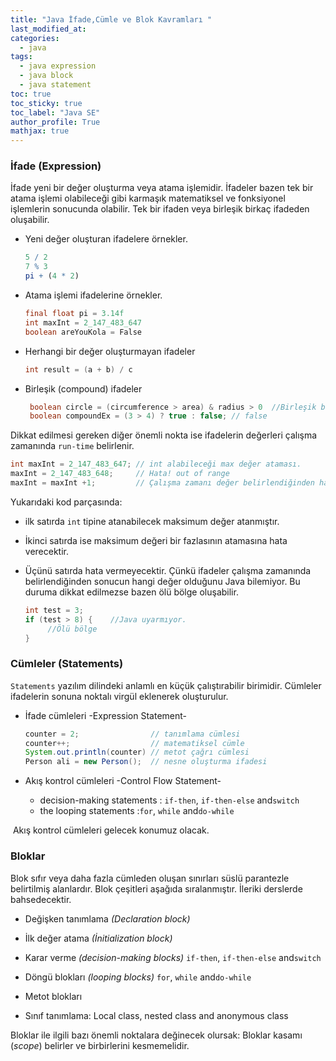 ```yaml
---
title: "Java İfade,Cümle ve Blok Kavramları "
last_modified_at:
categories:
  - java
tags:
  - java expression
  - java block
  - java statement
toc: true
toc_sticky: true
toc_label: "Java SE"
author_profile: True
mathjax: true
---
```


### İfade (Expression)

İfade yeni bir değer oluşturma veya atama işlemidir. İfadeler bazen tek bir atama işlemi olabileceği gibi karmaşık matematiksel ve fonksiyonel işlemlerin sonucunda olabilir. Tek bir ifaden veya birleşik birkaç ifadeden oluşabilir.  

- Yeni değer oluşturan ifadelere örnekler.

  ```mathematica
  5 / 2    
  7 % 3
  pi + (4 * 2)
  ```

- Atama işlemi ifadelerine örnekler.

  ```java
  final float pi = 3.14f
  int maxInt = 2_147_483_647
  boolean areYouKola = False
  ```

- Herhangi bir değer oluşturmayan ifadeler

  ```java
  int result = (a + b) / c  
  ```

- Birleşik (compound) ifadeler

   ```java
    boolean circle = (circumference > area) & radius > 0  //Birleşik bir ifade(expression)
    boolean compoundEx = (3 > 4) ? true : false; // false
   ```


Dikkat edilmesi gereken diğer önemli nokta ise ifadelerin değerleri çalışma zamanında `run-time` belirlenir.

```java
int maxInt = 2_147_483_647; // int alabileceği max değer ataması.
maxInt = 2_147_483_648;     // Hata! out of range
maxInt = maxInt +1;         // Çalışma zamanı değer belirlendiğinden hata vermeyecektir.
```

 Yukarıdaki kod parçasında:  

- ilk satırda `int` tipine atanabilecek maksimum değer atanmıştır.  

- İkinci satırda ise maksimum değeri bir fazlasının  atamasına hata verecektir.  

- Üçünü satırda hata vermeyecektir. Çünkü ifadeler çalışma zamanında belirlendiğinden sonucun hangi değer olduğunu Java bilemiyor. Bu duruma dikkat edilmezse bazen ölü bölge oluşabilir.

  ```java
  int test = 3;
  if (test > 8) {    //Java uyarmıyor.
       //Ölü bölge     
  }
  ```

### Cümleler (Statements)

`Statements` yazılım dilindeki anlamlı en küçük çalıştırabilir birimidir. Cümleler ifadelerin sonuna noktalı virgül eklenerek oluşturulur.  

- İfade cümleleri -Expression Statement-

  ```java
  counter = 2;                // tanımlama cümlesi
  counter++;                  // matematiksel cümle
  System.out.println(counter) // metot çağrı cümlesi
  Person ali = new Person();  // nesne oluşturma ifadesi
  ```

- Akış kontrol cümleleri -Control Flow Statement-

  - decision-making statements : `if-then`, `if-then-else` and`switch`
  - the looping statements :`for`, `while` and`do-while`

​       Akış kontrol cümleleri gelecek konumuz olacak.

### Bloklar

Blok sıfır veya daha fazla cümleden oluşan sınırları süslü parantezle belirtilmiş alanlardır.  Blok çeşitleri aşağıda sıralanmıştır. İleriki derslerde bahsedecektir.

- Değişken tanımlama *(Declaration block)*

- İlk değer atama *(İnitialization block)*

- Karar verme *(decision-making blocks)* `if-then`, `if-then-else` and`switch`

- Döngü blokları *(looping blocks)* `for`, `while` and`do-while`

- Metot blokları

- Sınıf tanımlama: Local class, nested class and  anonymous class

Bloklar ile  ilgili bazı önemli noktalara değinecek olursak: Bloklar kasamı (*scope*)  belirler ve birbirlerini kesmemelidir.
